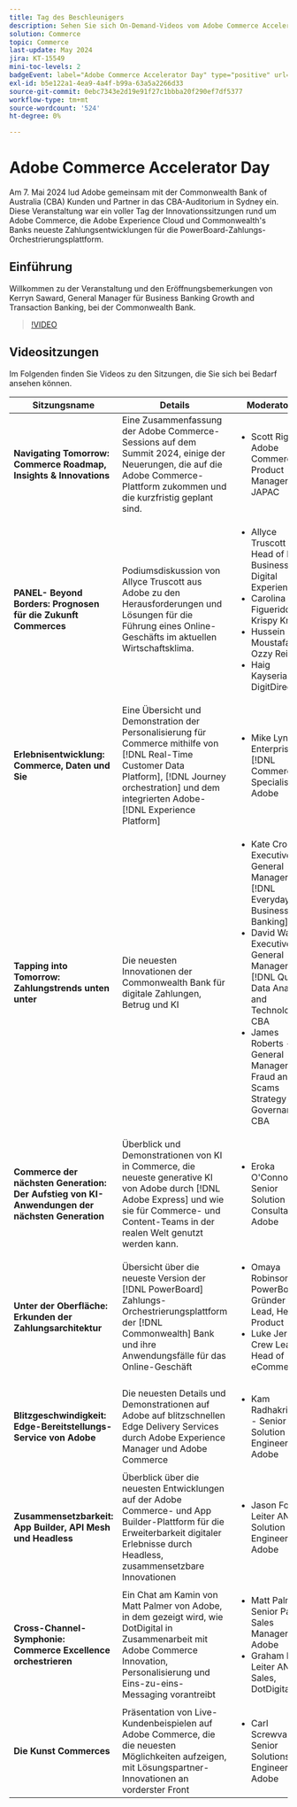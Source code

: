 ```yaml
---
title: Tag des Beschleunigers
description: Sehen Sie sich On-Demand-Videos vom Adobe Commerce Accelerator Day mit der Commonwealth Bank of Australia an.
solution: Commerce
topic: Commerce
last-update: May 2024
jira: KT-15549
mini-toc-levels: 2
badgeEvent: label="Adobe Commerce Accelerator Day" type="positive" url="https://experienceleague.adobe.com/en/docs/events/apac-commerce-recordings/2024/overview"
exl-id: b5e122a1-4ea9-4a4f-b99a-63a5a2266d33
source-git-commit: 0ebc7343e2d19e91f27c1bbba20f290ef7df5377
workflow-type: tm+mt
source-wordcount: '524'
ht-degree: 0%

---
```


# Adobe Commerce Accelerator Day

Am 7. Mai 2024 lud Adobe gemeinsam mit der Commonwealth Bank of Australia (CBA) Kunden und Partner in das CBA-Auditorium in Sydney ein. Diese Veranstaltung war ein voller Tag der Innovationssitzungen rund um Adobe Commerce, die Adobe Experience Cloud und Commonwealth&#39;s Banks neueste Zahlungsentwicklungen für die PowerBoard-Zahlungs-Orchestrierungsplattform.

## Einführung

Willkommen zu der Veranstaltung und den Eröffnungsbemerkungen von Kerryn Saward, General Manager für Business Banking Growth and Transaction Banking, bei der Commonwealth Bank.

>[!VIDEO](https://video.tv.adobe.com/v/3429276/?learn=on)

## Videositzungen

Im Folgenden finden Sie Videos zu den Sitzungen, die Sie sich bei Bedarf ansehen können.

| Sitzungsname | Details | Moderatoren | Sitzungsvideo |
| ---- | ---- | ---- | ---- |
| **Navigating Tomorrow: Commerce Roadmap, Insights &amp; Innovations** | Eine Zusammenfassung der Adobe Commerce-Sessions auf dem Summit 2024, einige der Neuerungen, die auf die Adobe Commerce-Plattform zukommen und die kurzfristig geplant sind. | <ul><li>Scott Rigby - Adobe Commerce Product Manager JAPAC</ul></li> | [Video ansehen](./navigating-tomorrow.md) |
| **PANEL- Beyond Borders: Prognosen für die Zukunft Commerces** | Podiumsdiskussion von Allyce Truscott aus Adobe zu den Herausforderungen und Lösungen für die Führung eines Online-Geschäfts im aktuellen Wirtschaftsklima. | <ul><li>Allyce Truscott - Head of New Business - Digital Experience</li><li> Carolina de Figuerido - Krispy Kreme</li><li>Hussein Moustafa - Ozzy Reifen</li><li>Haig Kayserian - DigitDirect</li></ul> | [Video ansehen](./panel-beyond-borders.md) |
| **Erlebnisentwicklung: Commerce, Daten und Sie** | Eine Übersicht und Demonstration der Personalisierung für Commerce mithilfe von [!DNL Real-Time Customer Data Platform], [!DNL Journey orchestration] und dem integrierten Adobe-[!DNL Experience Platform] | <ul><li>Mike Lynch - Enterprise [!DNL Commerce] Specialist, Adobe</li></ul> | [Video ansehen](./experience-evolution.md) |
| **Tapping into Tomorrow: Zahlungstrends unten unter** | Die neuesten Innovationen der Commonwealth Bank für digitale Zahlungen, Betrug und KI | <ul><li>Kate Crous - Executive General Manager [!DNL Everyday Business Banking], CBA</li><li>David Watts - Executive General Manager [!DNL Quants Data Analytics and Technology] - CBA</li><li>James Roberts - General Manager Fraud and Scams Strategy and Governance, CBA</li></ul> | [Video ansehen](./panel-tapping-into-tomorrow.md) |
| **Commerce der nächsten Generation: Der Aufstieg von KI-Anwendungen der nächsten Generation** | Überblick und Demonstrationen von KI in Commerce, die neueste generative KI von Adobe durch [!DNL Adobe Express] und wie sie für Commerce- und Content-Teams in der realen Welt genutzt werden kann. | <ul><li>Eroka O&#39;Connor - Senior Solution Consultant, Adobe</li></ul> | [Video ansehen](./next-gen-commerce.md) |
| **Unter der Oberfläche: Erkunden der Zahlungsarchitektur** | Übersicht über die neueste Version der [!DNL PowerBoard] Zahlungs-Orchestrierungsplattform der [!DNL Commonwealth] Bank und ihre Anwendungsfälle für das Online-Geschäft | <ul><li>Omaya Robinson - PowerBoard Gründer Crew Lead, Head of Product</li><li>Luke Jericho - Crew Lead, Head of eCommerce</li></ul> | [Video ansehen](./beneath-the-surface.md) |
| **Blitzgeschwindigkeit: Edge-Bereitstellungs-Service von Adobe** | Die neuesten Details und Demonstrationen auf Adobe auf blitzschnellen Edge Delivery Services durch Adobe Experience Manager und Adobe Commerce | <ul><li>Kam Radhakrishnan - Senior Solution Engineer, Adobe</li></ul> | [Video ansehen](./lightning-speed.md) |
| **Zusammensetzbarkeit: App Builder, API Mesh und Headless** | Überblick über die neuesten Entwicklungen auf der Adobe Commerce- und App Builder-Plattform für die Erweiterbarkeit digitaler Erlebnisse durch Headless, zusammensetzbare Innovationen | <ul><li>Jason Ford - Leiter ANZ Solution Engineering, Adobe</li></ul> | [Video ansehen](./composability.md) |
| **Cross-Channel-Symphonie: Commerce Excellence orchestrieren** | Ein Chat am Kamin von Matt Palmer von Adobe, in dem gezeigt wird, wie DotDigital in Zusammenarbeit mit Adobe Commerce Innovation, Personalisierung und Eins-zu-eins-Messaging vorantreibt | <ul><li> Matt Palmer - Senior Partner Sales Manager, Adobe</li><li>Graham Bell - Leiter ANZ Sales, DotDigital</li></ul> | [Video ansehen](./cross-channel-symphony.md) |
| **Die Kunst Commerces** | Präsentation von Live-Kundenbeispielen auf Adobe Commerce, die die neuesten Möglichkeiten aufzeigen, mit Lösungspartner-Innovationen an vorderster Front | <ul><li>Carl Screwvala - Senior Solutions Engineer, Adobe</li></ul> | [Video ansehen](./the-art-of-commerce.md) |
